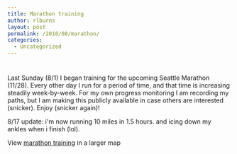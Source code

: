 ```yaml
---
title: Marathon training
author: rlburns
layout: post
permalink: /2010/08/marathon/
categories:
  - Uncategorized
---
```

# 

Last Sunday (8/1) I began training for the upcoming Seattle Marathon (11/28). Every other day I run for a period of time, and that time is increasing steadily week-by-week. For my own progress monitoring I am recording my paths, but I am making this publicly available in case others are interested (snicker). Enjoy (snicker again)!

8/17 update: i'm now running 10 miles in 1.5 hours. and icing down my ankles when i finish (lol). 
  
View [marathon training][1] in a larger map

 [1]: http://maps.google.com/maps/ms?ie=UTF8&hl=en&msa=0&msid=111312498927248749333.00048d3e9d4ddaf729159&t=h&ll=47.623861,-122.318571&spn=0.031522,0.013235&source=embed
